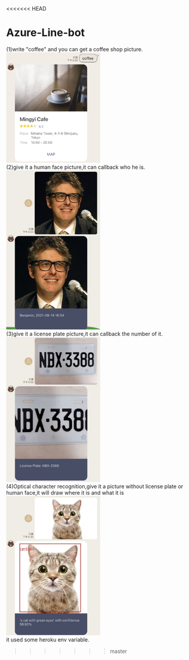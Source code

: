 <<<<<<< HEAD
# Azure-Line-bot
(1)write "coffee" and you can get a coffee shop picture.</br>
<img src="https://github.com/mingyi1992/Azure-Line-bot/blob/master/picture/14571329761284.jpg" alt="Cover" width="50%"/></br>
(2)give it a human face picture,it can callback who he is.</br>
<img src="https://github.com/mingyi1992/Azure-Line-bot/blob/master/picture/14571329786464.jpg" alt="Cover" width="50%"/></br>
(3)give it a license plate picture,it can callback the number of it.</br>
<img src="https://github.com/mingyi1992/Azure-Line-bot/blob/master/picture/14571329864942.jpg" alt="Cover" width="50%"/></br>
(4)Optical character recognition,give it a picture without license plate or human face,it will draw where it is and what it is</br>
<img src="https://github.com/mingyi1992/Azure-Line-bot/blob/master/picture/14571329827665.jpg" alt="Cover" width="50%"/></br>
it used some heroku env variable.
>>>>>>> master
